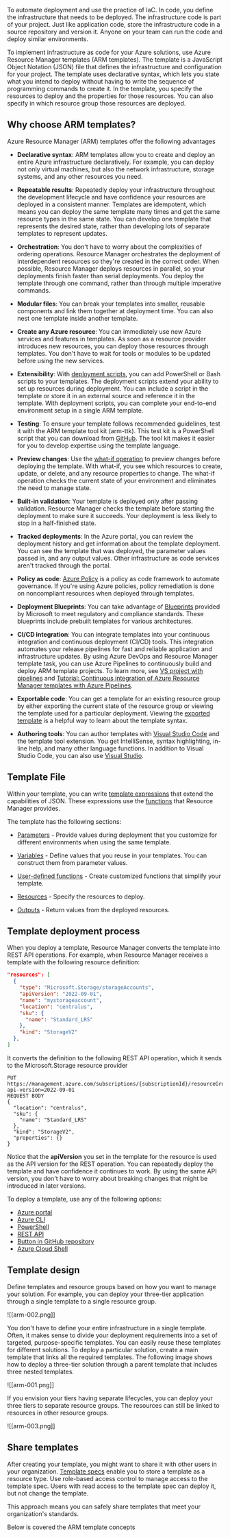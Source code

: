 
To automate deployment and use the practice of IaC. In code, you define the infrastructure that needs to be deployed. The infrastructure code is part of your project. Just like application code, store the infrastructure code in a source repository and version it. Anyone on your team can run the code and deploy similar environments.

To implement infrastructure as code for your Azure solutions, use Azure Resource Manager templates (ARM templates). The template is a JavaScript Object Notation (JSON) file that defines the infrastructure and configuration for your project. The template uses declarative syntax, which lets you state what you intend to deploy without having to write the sequence of programming commands to create it. In the template, you specify the resources to deploy and the properties for those resources. You can also specify in which resource group those resources are deployed.

## Why choose ARM templates? 

Azure Resource Manager (ARM) templates offer the following advantages

- **Declarative syntax**: ARM templates allow you to create and deploy an entire Azure infrastructure declaratively. For example, you can deploy not only virtual machines, but also the network infrastructure, storage systems, and any other resources you need.

- **Repeatable results**: Repeatedly deploy your infrastructure throughout the development lifecycle and have confidence your resources are deployed in a consistent manner. Templates are idempotent, which means you can deploy the same template many times and get the same resource types in the same state. You can develop one template that represents the desired state, rather than developing lots of separate templates to represent updates.

- **Orchestration**: You don't have to worry about the complexities of ordering operations. Resource Manager orchestrates the deployment of interdependent resources so they're created in the correct order. When possible, Resource Manager deploys resources in parallel, so your deployments finish faster than serial deployments. You deploy the template through one command, rather than through multiple imperative commands.

- **Modular files**: You can break your templates into smaller, reusable components and link them together at deployment time. You can also nest one template inside another template.

- **Create any Azure resource**: You can immediately use new Azure services and features in templates. As soon as a resource provider introduces new resources, you can deploy those resources through templates. You don't have to wait for tools or modules to be updated before using the new services.

- **Extensibility**: With [deployment scripts](https://learn.microsoft.com/en-us/azure/azure-resource-manager/templates/deployment-script-template), you can add PowerShell or Bash scripts to your templates. The deployment scripts extend your ability to set up resources during deployment. You can include a script in the template or store it in an external source and reference it in the template. With deployment scripts, you can complete your end-to-end environment setup in a single ARM template.

- **Testing**: To ensure your template follows recommended guidelines, test it with the ARM template tool kit (arm-ttk). This test kit is a PowerShell script that you can download from [GitHub](https://github.com/Azure/arm-ttk). The tool kit makes it easier for you to develop expertise using the template language.

- **Preview changes**: Use the [what-if operation](https://learn.microsoft.com/en-us/azure/azure-resource-manager/templates/deploy-what-if) to preview changes before deploying the template. With what-if, you see which resources to create, update, or delete, and any resource properties to change. The what-if operation checks the current state of your environment and eliminates the need to manage state.

- **Built-in validation**: Your template is deployed only after passing validation. Resource Manager checks the template before starting the deployment to make sure it succeeds. Your deployment is less likely to stop in a half-finished state.

- **Tracked deployments**: In the Azure portal, you can review the deployment history and get information about the template deployment. You can see the template that was deployed, the parameter values passed in, and any output values. Other infrastructure as code services aren't tracked through the portal.

- **Policy as code**: [Azure Policy](https://learn.microsoft.com/en-us/azure/governance/policy/overview) is a policy as code framework to automate governance. If you're using Azure policies, policy remediation is done on noncompliant resources when deployed through templates.

- **Deployment Blueprints**: You can take advantage of [Blueprints](https://learn.microsoft.com/en-us/azure/governance/blueprints/overview) provided by Microsoft to meet regulatory and compliance standards. These blueprints include prebuilt templates for various architectures.

- **CI/CD integration**: You can integrate templates into your continuous integration and continuous deployment (CI/CD) tools. This integration automates your release pipelines for fast and reliable application and infrastructure updates. By using Azure DevOps and Resource Manager template task, you can use Azure Pipelines to continuously build and deploy ARM template projects. To learn more, see [VS project with pipelines](https://learn.microsoft.com/en-us/azure/azure-resource-manager/templates/add-template-to-azure-pipelines) and [Tutorial: Continuous integration of Azure Resource Manager templates with Azure Pipelines](https://learn.microsoft.com/en-us/azure/azure-resource-manager/templates/deployment-tutorial-pipeline).

- **Exportable code**: You can get a template for an existing resource group by either exporting the current state of the resource group or viewing the template used for a particular deployment. Viewing the [exported template](https://learn.microsoft.com/en-us/azure/azure-resource-manager/templates/export-template-portal) is a helpful way to learn about the template syntax.

- **Authoring tools**: You can author templates with [Visual Studio Code](https://learn.microsoft.com/en-us/azure/azure-resource-manager/templates/quickstart-create-templates-use-visual-studio-code) and the template tool extension. You get IntelliSense, syntax highlighting, in-line help, and many other language functions. In addition to Visual Studio Code, you can also use [Visual Studio](https://learn.microsoft.com/en-us/azure/azure-resource-manager/templates/create-visual-studio-deployment-project).

## Template File 

Within your template, you can write [template expressions](https://learn.microsoft.com/en-us/azure/azure-resource-manager/templates/template-expressions) that extend the capabilities of JSON. These expressions use the [functions](https://learn.microsoft.com/en-us/azure/azure-resource-manager/templates/template-functions) that Resource Manager provides.

The template has the following sections:

- [Parameters](https://learn.microsoft.com/en-us/azure/azure-resource-manager/templates/parameters) - Provide values during deployment that you customize for different environments when using the same template.
    
- [Variables](https://learn.microsoft.com/en-us/azure/azure-resource-manager/templates/variables) - Define values that you reuse in your templates. You can construct them from parameter values.
    
- [User-defined functions](https://learn.microsoft.com/en-us/azure/azure-resource-manager/templates/user-defined-functions) - Create customized functions that simplify your template.
    
- [Resources](https://learn.microsoft.com/en-us/azure/azure-resource-manager/templates/resource-declaration) - Specify the resources to deploy.
    
- [Outputs](https://learn.microsoft.com/en-us/azure/azure-resource-manager/templates/outputs) - Return values from the deployed resources.

## Template deployment process

When you deploy a template, Resource Manager converts the template into REST API operations. For example, when Resource Manager receives a template with the following resource definition:

```JSON
"resources": [
  {
    "type": "Microsoft.Storage/storageAccounts",
    "apiVersion": "2022-09-01",
    "name": "mystorageaccount",
    "location": "centralus",
    "sku": {
      "name": "Standard_LRS"
    },
    "kind": "StorageV2"
  },
]
```


It converts the definition to the following REST API operation, which it sends to the Microsoft.Storage resource provider

```HTTP
PUT
https://management.azure.com/subscriptions/{subscriptionId}/resourceGroups/{resourceGroupName}/providers/Microsoft.Storage/storageAccounts/mystorageaccount?api-version=2022-09-01
REQUEST BODY
{
  "location": "centralus",
  "sku": {
    "name": "Standard_LRS"
  },
  "kind": "StorageV2",
  "properties": {}
}
```

Notice that the **apiVersion** you set in the template for the resource is used as the API version for the REST operation. You can repeatedly deploy the template and have confidence it continues to work. By using the same API version, you don't have to worry about breaking changes that might be introduced in later versions.

To deploy a template, use any of the following options:

- [Azure portal](https://learn.microsoft.com/en-us/azure/azure-resource-manager/templates/deploy-portal)
- [Azure CLI](https://learn.microsoft.com/en-us/azure/azure-resource-manager/templates/deploy-cli)
- [PowerShell](https://learn.microsoft.com/en-us/azure/azure-resource-manager/templates/deploy-powershell)
- [REST API](https://learn.microsoft.com/en-us/azure/azure-resource-manager/templates/deploy-rest)
- [Button in GitHub repository](https://learn.microsoft.com/en-us/azure/azure-resource-manager/templates/deploy-to-azure-button)
- [Azure Cloud Shell](https://learn.microsoft.com/en-us/azure/azure-resource-manager/templates/deploy-cloud-shell)

## Template design 

Define templates and resource groups based on how you want to manage your solution. For example, you can deploy your three-tier application through a single template to a single resource group.

![[arm-002.png]]

You don't have to define your entire infrastructure in a single template. Often, it makes sense to divide your deployment requirements into a set of targeted, purpose-specific templates. You can easily reuse these templates for different solutions. To deploy a particular solution, create a main template that links all the required templates. The following image shows how to deploy a three-tier solution through a parent template that includes three nested templates.

![[arm-001.png]]

If you envision your tiers having separate lifecycles, you can deploy your three tiers to separate resource groups. The resources can still be linked to resources in other resource groups.

![[arm-003.png]]

## Share templates

After creating your template, you might want to share it with other users in your organization. [Template specs](https://learn.microsoft.com/en-us/azure/azure-resource-manager/templates/template-specs) enable you to store a template as a resource type. Use role-based access control to manage access to the template spec. Users with read access to the template spec can deploy it, but not change the template.

This approach means you can safely share templates that meet your organization's standards.

Below is covered the ARM template concepts

